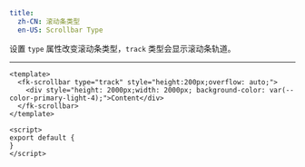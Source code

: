 ```yaml
title:
  zh-CN: 滚动条类型
  en-US: Scrollbar Type
```


设置 `type` 属性改变滚动条类型，`track` 类型会显示滚动条轨道。

---


```vue { "component": true } 
<template>
  <fk-scrollbar type="track" style="height:200px;overflow: auto;">
    <div style="height: 2000px;width: 2000px; background-color: var(--color-primary-light-4);">Content</div>
  </fk-scrollbar>
</template>

<script>
export default {
}
</script>
```
